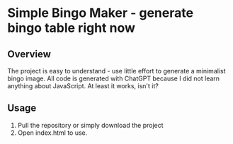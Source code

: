 # Simple Bingo Maker - generate bingo table right now

## Overview
The project is easy to understand - use little effort to generate a minimalist bingo image.
All code is generated with ChatGPT because I did not learn anything about JavaScript. At least it works, isn't it?

## Usage
1. Pull the repository or simply download the project
2. Open index.html to use.

